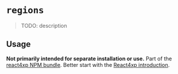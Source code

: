 # `regions`

> TODO: description

## Usage

**Not primarily intended for separate installation or use.** Part of the [react4xp NPM bundle](https://www.npmjs.com/package/react4xp). Better start with the [React4xp introduction](https://developer.enonic.com/templates/react4xp).
